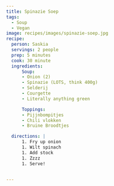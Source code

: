 ```yaml
---
title: Spinazie Soep
tags:
  - Soup
  - Vegan
image: recipes/images/spinazie-soep.jpg
recipe:
  person: Saskia
  servings: 2 people
  prep: 5 minutes
  cook: 30 minute
  ingredients:
      Soup:
      - Onion (2)
      - Spinazie (LOTS, think 400g)
      - Selderij
      - Courgette
      - Literally anything green

      Toppings:
      - Pijjnbompitjes
      - Chili vlokken
      - Bruine Broodtjes

  directions: |
      1. Fry up onion
      1. Wilt spinach
      1. Add stock
      1. Zzzz
      1. Serve!


---
```


